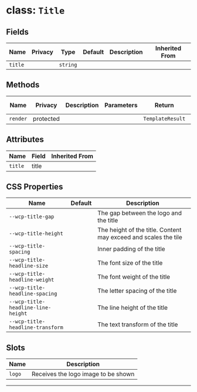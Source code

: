 # class: `Title`

## Fields

| Name    | Privacy | Type     | Default | Description | Inherited From |
| ------- | ------- | -------- | ------- | ----------- | -------------- |
| `title` |         | `string` |         |             |                |

## Methods

| Name     | Privacy   | Description | Parameters | Return           | Inherited From |
| -------- | --------- | ----------- | ---------- | ---------------- | -------------- |
| `render` | protected |             |            | `TemplateResult` |                |

## Attributes

| Name    | Field | Inherited From |
| ------- | ----- | -------------- |
| `title` | title |                |

## CSS Properties

| Name                               | Default | Description                                                     |
| ---------------------------------- | ------- | --------------------------------------------------------------- |
| `--wcp-title-gap`                  |         | The gap between the logo and the title                          |
| `--wcp-title-height`               |         | The height of the title. Content may exceed and scales the tile |
| `--wcp-title-spacing`              |         | Inner padding of the title                                      |
| `--wcp-title-headline-size`        |         | The font size of the title                                      |
| `--wcp-title-headline-weight`      |         | The font weight of the title                                    |
| `--wcp-title-headline-spacing`     |         | The letter spacing of the title                                 |
| `--wcp-title-headline-line-height` |         | The line height of the title                                    |
| `--wcp-title-headline-transform`   |         | The text transform of the title                                 |

## Slots

| Name   | Description                         |
| ------ | ----------------------------------- |
| `logo` | Receives the logo image to be shown |

<hr/>
